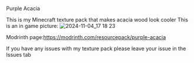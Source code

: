 Purple Acacia

This is my Minecraft texture pack that makes acacia wood look cooler
This is an in game picture:
![2024-11-04_17 18 23](https://github.com/user-attachments/assets/d3bbcfd5-8313-4935-9e22-72e60c26861d)

  Modrinth page:https://modrinth.com/resourcepack/purple-acacia

If you have any issues with my texture pack please leave your issue in the Issues tab
